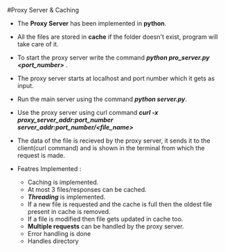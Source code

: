 #Proxy Server & Caching

- The **Proxy Server** has been implemented in **python**.
- All the files are stored in **cache** if the folder doesn't exist, program will take care of it.
- To start the proxy server write the command ***python pro_server.py <port_number>*** .
- The proxy server starts at localhost and port number which it gets as input.
- Run the main server using the command ***python server.py***.
- Use the proxy server using curl command ***curl -x proxy_server_addr:port_number  server_addr:port_number/<file_name>***

-  The data of the file is recieved by the proxy server, it sends it to the client(curl command) and is shown in the terminal from which the request is made.
-  Featres Implemented :
   -  Caching is implemented.
   -  At most 3 files/responses can be cached.
   -  ***Threading*** is implemented.
   -  If a new file is requested and the cache is full then the oldest file present in cache is removed.
   -  If a file is modified then file gets updated in cache too.
   -  **Multiple requests** can be handled by the proxy server.
   -  Error handling is done
   -  Handles directory